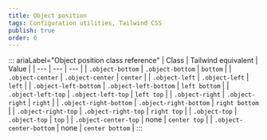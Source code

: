 ```yaml
---
title: Object position 
tags: Configuration utilities, Tailwind CSS
publish: true
order: 0
---
```




::: ariaLabel="Object position class reference"
| Class | Tailwind equivalent | Value |
| --- | --- | --- |
| `.object-bottom` | `.object-bottom` | `bottom` |
| `.object-center` | `.object-center` | `center` |
| `.object-left` | `.object-left` | `left` |
| `.object-left-bottom` | `.object-left-bottom` | `left bottom` |
| `.object-left-top` | `.object-left-top` | `left top` |
| `.object-right` | `.object-right` | `right` |
| `.object-right-bottom` | `.object-right-bottom` | `right bottom` |
| `.object-right-top` | `.object-right-top` | `right top` |
| `.object-top` | `.object-top` | `top` |
| `.object-center-top` | none | `center top` |
| `.object-center-bottom` | none | `center bottom` |
:::

